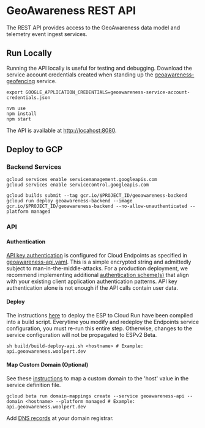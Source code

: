 # GeoAwareness REST API

The REST API provides access to the GeoAwareness data model and telemetry event ingest services.

## Run Locally

Running the API locally is useful for testing and debugging. Download the service account credentials created when standing up the [geoawareness-geofencing](https://github.com/woolpert/geoawareness-geofencing) service.

```
export GOOGLE_APPLICATION_CREDENTIALS=geoawareness-service-account-credentials.json

nvm use
npm install
npm start
```

The API is available at [http://locahost:8080](http://localhost:8080).

## Deploy to GCP

### Backend Services

```
gcloud services enable servicemanagement.googleapis.com
gcloud services enable servicecontrol.googleapis.com
```

```
gcloud builds submit --tag gcr.io/$PROJECT_ID/geoawareness-backend
gcloud run deploy geoawareness-backend --image gcr.io/$PROJECT_ID/geoawareness-backend --no-allow-unauthenticated --platform managed
```

### API

#### Authentication

[API key authentication](https://cloud.google.com/endpoints/docs/openapi/authentication-method#api_keys) is configured for Cloud Endpoints as specified in [geoawareness-api.yaml](./geoawareness-api.yaml#L17). This is a simple encrypted string and admittedly subject to man-in-the-middle-attacks. For a production deployment, we recommend implementing additional [authentication scheme(s)](https://cloud.google.com/endpoints/docs/openapi/authentication-method) that align with your existing client application authentication patterns. API key authentication alone is not enough if the API calls contain user data.

#### Deploy

The instructions [here](https://cloud.google.com/endpoints/docs/openapi/get-started-cloud-run#configure_es) to deploy the ESP to Cloud Run have been compiled into a build script. Everytime you modify and redeploy the Endpoints service configuration, you must re-run this entire step. Otherwise, changes to the service configuration will not be propagated to ESPv2 Beta.

```
sh build/build-deploy-api.sh <hostname> # Example: api.geoawareness.woolpert.dev
```

#### Map Custom Domain (Optional)

See these [instructions](https://cloud.google.com/run/docs/mapping-custom-domains#command-line) to map a custom domain to the 'host' value in the service definition file.

```
gcloud beta run domain-mappings create --service geoawareness-api --domain <hostname> --platform managed # Example: api.geoawareness.woolpert.dev
```

Add [DNS records](https://cloud.google.com/run/docs/mapping-custom-domains#dns_update) at your domain registrar.
